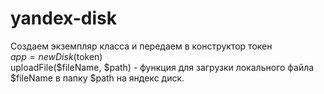 # yandex-disk
Создаем экземпляр класса и передаем в конструктор токен <br />
  $app= new Disk($token)
<br />
uploadFile($fileName, $path) - функция для загрузки локального файла $fileName в папку $path на яндекс диск. 
